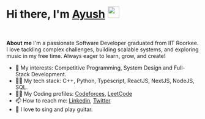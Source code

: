 <h1><b>Hi there, I'm </b><a href="https://github.com/ayushagrwal">Ayush</a> <img src="https://media.giphy.com/media/hvRJCLFzcasrR4ia7z/giphy.gif" width="30"></h1>
<br>

**About me** </n>
I'm a passionate Software Developer graduated from IIT Roorkee. I love tackling complex challenges, building scalable systems, and exploring music in my free time. Always eager to learn, grow, and create!

- 🔭 My interests: Competitive Programming, System Design and Full-Stack Development.
- 👨‍💻 My tech stack: C++, Python, Typescript, ReactJS, NextJS, NodeJS, SQL.
- ✍🏻 My Coding profiles: [Codeforces](https://codeforces.com/profile/lostsoul123), [LeetCode](https://leetcode.com/u/ayus09/)
- 📫 How to reach me: [Linkedin](https://www.linkedin.com/in/ayush-agarwal-2a74b120b/), [Twitter](https://x.com/ayushhtwt)
- 🎤 I love to sing and play guitar.
